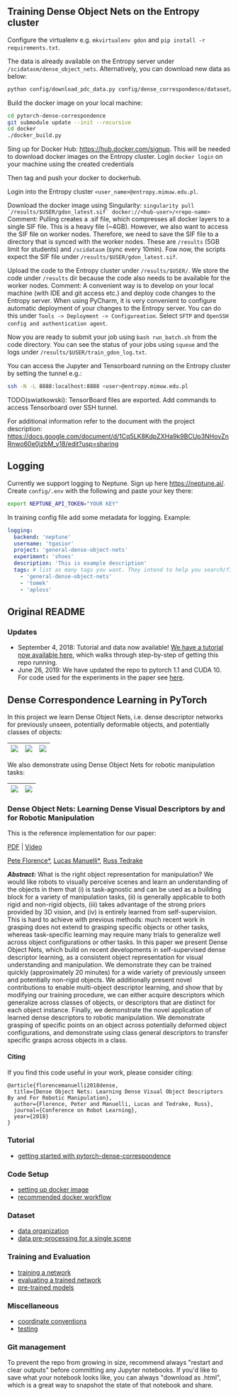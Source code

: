 ## Training Dense Object Nets on the Entropy cluster

Configure the virtualenv e.g. `mkvirtualenv gdon` and `pip install -r requirements.txt`.

The data is already available on the Entropy server under `/scidatasm/dense_object_nets`.
Alternatively, you can download new data as below:
```bash
python config/download_pdc_data.py config/dense_correspondence/dataset/composite/caterpillar_upright.yaml <full_path_to_data_location>
```

Build the docker image on your local machine:
```bash
cd pytorch-dense-correspondence
git submodule update --init --recursive
cd docker
./docker_build.py
```

Sing up for Docker Hub: https://hub.docker.com/signup.
This will be needed to download docker images on the Entropy cluster.
Login `docker login` on your machine using the created credentials

Then tag and push your docker to dockerhub.

Login into the Entropy cluster `<user_name>@entropy.mimuw.edu.pl`.

Download the docker image using Singularity:
```singularity pull `/results/$USER/gdon_latest.sif` docker://<hub-user>/<repo-name>```
Comment: Pulling creates a .sif file, which compresses all docker layers to a single SIF file.
This is a heavy file (~4GB). However, we also want to access the SIF file on worker nodes.
Therefore, we need to save the SIF file to a directory that is synced with the worker nodes.
These are `/results` (5GB limit for students) and `/scidatasm` (sync every 10min).
Fow now, the scripts expect the SIF file under `/results/$USER/gdon_latest.sif`.

Upload the code to the Entropy cluster under `/results/$USER/`.
We store the code under `/results` dir because the code also needs to be available for the worker nodes.
Comment: A convenient way is to develop on your local machine (with IDE and git access etc.)
and deploy code changes to the Entropy server.
When using PyCharm, it is very convenient to configure automatic deployment of your changes to the Entropy server.
You can do this under `Tools -> Deployment -> Configureation`.
Select `SFTP` and `OpenSSH config and authentication agent`.

Now you are ready to submit your job using
`bash run_batch.sh` from the code directory.
You can see the status of your jobs using `squeue` and the logs under
`/results/$USER/train_gdon_log.txt`.

You can access the Jupyter and Tensorboard running on the Entropy cluster by setting the tunnel e.g.:
```bash
ssh -N -L 8888:localhost:8888 <user>@entropy.mimuw.edu.pl
```

TODO(swiatkowski): TensorBoard files are exported. Add commands to access Tensorboard over SSH tunnel.

For additional information refer to the document with the project description:
https://docs.google.com/document/d/1Cq5LK8KdpZXHa9k9BCUp3NHovZnRnwo60e0jzbM_y18/edit?usp=sharing

## Logging
Currently we support logging to Neptune. Sign up here https://neptune.ai/.
Create `config/.env` with the following and paste your key there:
```bash
export NEPTUNE_API_TOKEN="YOUR KEY"
```

In training config file add some metadata for logging. Example:
```yaml
logging:
  backend: 'neptune'
  username: 'tgasior'
  project: 'general-dense-object-nets'
  experiment: 'shoes'
  description: 'This is example description'
  tags: # list as many tags you want. They intend to help you search/filter experiemnts
    - 'general-dense-object-nets'
    - 'tomek'
    - 'aploss'
```

## Original README
### Updates

- September 4, 2018: Tutorial and data now available!  [We have a tutorial now available here](./doc/tutorial_getting_started.md), which walks through step-by-step of getting this repo running.
- June 26, 2019: We have updated the repo to pytorch 1.1 and CUDA 10. For code used for the experiments in the paper see [here](https://github.com/RobotLocomotion/pytorch-dense-correspondence/releases/tag/pytorch-0.3).


## Dense Correspondence Learning in PyTorch

In this project we learn Dense Object Nets, i.e. dense descriptor networks for previously unseen, potentially deformable objects, and potentially classes of objects:

![](./doc/caterpillar_trim.gif)  |  ![](./doc/shoes_trim.gif) | ![](./doc/hats_trim.gif)
:-------------------------:|:-------------------------:|:-------------------------:

We also demonstrate using Dense Object Nets for robotic manipulation tasks:

![](./doc/caterpillar_grasps.gif)  |  ![](./doc/shoe_tongue_grasps.gif)
:-------------------------:|:-------------------------:

### Dense Object Nets: Learning Dense Visual Descriptors by and for Robotic Manipulation

This is the reference implementation for our paper:

[PDF](https://arxiv.org/pdf/1806.08756.pdf) | [Video](https://www.youtube.com/watch?v=L5UW1VapKNE)

[Pete Florence*](http://www.peteflorence.com/), [Lucas Manuelli*](http://lucasmanuelli.com/), [Russ Tedrake](https://groups.csail.mit.edu/locomotion/russt.html)

<em><b>Abstract:</b></em> What is the right object representation for manipulation? We would like robots to visually perceive scenes and learn an understanding of the objects in them that (i) is task-agnostic and can be used as a building block for a variety of manipulation tasks, (ii) is generally applicable to both rigid and non-rigid objects, (iii) takes advantage of the strong priors provided by 3D vision, and (iv) is entirely learned from self-supervision.  This is hard to achieve with previous methods: much recent work in grasping does not extend to grasping specific objects or other tasks, whereas task-specific learning may require many trials to generalize well across object configurations or other tasks.  In this paper we present Dense Object Nets, which build on recent developments in self-supervised dense descriptor learning, as a consistent object representation for visual understanding and manipulation. We demonstrate they can be trained quickly (approximately 20 minutes) for a wide variety of previously unseen and potentially non-rigid objects.  We additionally present novel contributions to enable multi-object descriptor learning, and show that by modifying our training procedure, we can either acquire descriptors which generalize across classes of objects, or descriptors that are distinct for each object instance. Finally, we demonstrate the novel application of learned dense descriptors to robotic manipulation. We demonstrate grasping of specific points on an object across potentially deformed object configurations, and demonstrate using class general descriptors to transfer specific grasps across objects in a class.

#### Citing

If you find this code useful in your work, please consider citing:

```
@article{florencemanuelli2018dense,
  title={Dense Object Nets: Learning Dense Visual Object Descriptors By and For Robotic Manipulation},
  author={Florence, Peter and Manuelli, Lucas and Tedrake, Russ},
  journal={Conference on Robot Learning},
  year={2018}
}
```

### Tutorial

- [getting started with pytorch-dense-correspondence](./doc/tutorial_getting_started.md)

### Code Setup

- [setting up docker image](doc/docker_build_instructions.md)
- [recommended docker workflow ](doc/recommended_workflow.md)

### Dataset

- [data organization](doc/data_organization.md)
- [data pre-processing for a single scene](doc/data_processing_single_scene.md)

### Training and Evaluation
- [training a network](doc/training.md)
- [evaluating a trained network](doc/dcn_evaluation.md)
- [pre-trained models](doc/model_zoo.md)

### Miscellaneous
- [coordinate conventions](doc/coordinate_conventions.md)
- [testing](doc/testing.md)

### Git management

To prevent the repo from growing in size, recommend always "restart and clear outputs" before committing any Jupyter notebooks.  If you'd like to save what your notebook looks like, you can always "download as .html", which is a great way to snapshot the state of that notebook and share.

